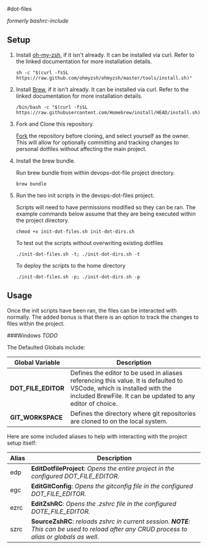 #dot-files

_formerly bashrc-include_

## Setup

1. Install [oh-my-zsh](https://ohmyz.sh/#install), if it isn't already.  It can be installed via curl.  Refer to the linked documentation for more installation details.

    ```shell
    sh -c "$(curl -fsSL https://raw.github.com/ohmyzsh/ohmyzsh/master/tools/install.sh)"
    ```
2. Install [Brew](https://docs.brew.sh/Installation), if it isn't already. It can be installed via curl.  Refer to the linked documentation for more installation details.

    ```shell
    /bin/bash -c "$(curl -fsSL https://raw.githubusercontent.com/Homebrew/install/HEAD/install.sh)"
    ```
3. Fork and Clone this repository.

    [Fork](https://github.com/wwg-internal/devops-dot-files/fork) the repository before cloning, and select yourself as the owner.  This will allow for optionally committing and tracking changes to personal dotfiles without affecting the main project.
4. Install the brew bundle.
    
    Run brew bundle from within devops-dot-file project directory.
    ```shell
    brew bundle
    ```

5. Run the two init scripts in the devops-dot-files project.

    Scripts will need to have permissions modified so they can be ran.  The example commands below assume that they are being executed within the project directory.

    ```shell
    chmod +x init-dot-files.sh init-dot-dirs.sh
    ```
    To test out the scripts without overwriting existing dotfiles
    ```shell
    ./init-dot-files.sh -t; ./init-dot-dirs.sh -t
    ```
    To deploy the scripts to the home directory
    ```shell
    ./init-dot-files.sh -p; ./init-dot-dirs.sh -p
    ```
## Usage
Once the init scripts have been ran, the files can be interacted with normally.  The added bonus is that there is an option to track the changes to files within the project.  

###Windows
_TODO_

The Defaulted Globals include:

|Global Variable|Description|
|---|---|
|__DOT_FILE_EDITOR__|Defines the editor to be used in aliases referencing this value.  It is defaulted to VSCode, which is installed with the included BrewFile.  It can be updated to any editor of choice.
|__GIT_WORKSPACE__|Defines the directory where git repositories are cloned to on the local system.|

Here are some included aliases to help with interacting with the project setup itself:

|Alias|Description|
|---|---|
|edp|__EditDotfileProject__: _Opens the entire project in the configured DOT_FILE_EDITOR._|
|egc|__EditGitConfig__:  _Opens the gitconfig file in the configured DOT_FILE_EDITOR._|
|ezrc|__EditZshRC__:  _Opens the .zshrc file in the configured DOTE_FILE_EDITOR._|
|szrc|__SourceZshRC__:  _reloads zshrc in current session.  __NOTE__: This can be used to reload after any CRUD process to alias or globals as well_.|
